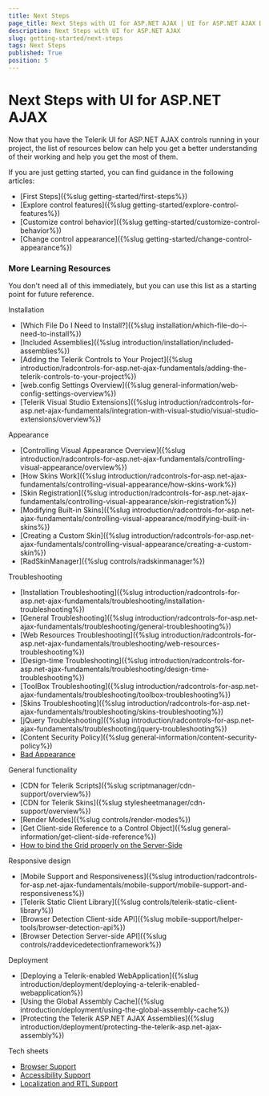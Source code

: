 ```yaml
---
title: Next Steps
page_title: Next Steps with UI for ASP.NET AJAX | UI for ASP.NET AJAX Documentation
description: Next Steps with UI for ASP.NET AJAX
slug: getting-started/next-steps
tags: Next Steps
published: True
position: 5
---
```


# Next Steps with UI for ASP.NET AJAX

Now that you have the Telerik UI for ASP.NET AJAX controls running in your project, the list of resources below can help you get a better understanding of their working and help you get the most of them.

If you are just getting started, you can find guidance in the following articles:

* [First Steps]({%slug getting-started/first-steps%})
* [Explore control features]({%slug getting-started/explore-control-features%})
* [Customize control behavior]({%slug getting-started/customize-control-behavior%})
* [Change control appearance]({%slug getting-started/change-control-appearance%})


### More Learning Resources

You don't need all of this immediately, but you can use this list as a starting point for future reference.


Installation
* [Which File Do I Need to Install?]({%slug installation/which-file-do-i-need-to-install%})
* [Included Assemblies]({%slug introduction/installation/included-assemblies%})
* [Adding the Telerik Controls to Your Project]({%slug introduction/radcontrols-for-asp.net-ajax-fundamentals/adding-the-telerik-controls-to-your-project%})
* [web.config Settings Overview]({%slug general-information/web-config-settings-overview%})
* [Telerik Visual Studio Extensions]({%slug introduction/radcontrols-for-asp.net-ajax-fundamentals/integration-with-visual-studio/visual-studio-extensions/overview%})

Appearance
* [Controlling Visual Appearance Overview]({%slug introduction/radcontrols-for-asp.net-ajax-fundamentals/controlling-visual-appearance/overview%})
* [How Skins Work]({%slug introduction/radcontrols-for-asp.net-ajax-fundamentals/controlling-visual-appearance/how-skins-work%})
* [Skin Registration]({%slug introduction/radcontrols-for-asp.net-ajax-fundamentals/controlling-visual-appearance/skin-registration%})
* [Modifying Built-in Skins]({%slug introduction/radcontrols-for-asp.net-ajax-fundamentals/controlling-visual-appearance/modifying-built-in-skins%})
* [Creating a Custom Skin]({%slug introduction/radcontrols-for-asp.net-ajax-fundamentals/controlling-visual-appearance/creating-a-custom-skin%})
* [RadSkinManager]({%slug controls/radskinmanager%})

Troubleshooting
* [Installation Troubleshooting]({%slug introduction/radcontrols-for-asp.net-ajax-fundamentals/troubleshooting/installation-troubleshooting%})
* [General Troubleshooting]({%slug introduction/radcontrols-for-asp.net-ajax-fundamentals/troubleshooting/general-troubleshooting%})
* [Web Resources Troubleshooting]({%slug introduction/radcontrols-for-asp.net-ajax-fundamentals/troubleshooting/web-resources-troubleshooting%})
* [Design-time Troubleshooting]({%slug introduction/radcontrols-for-asp.net-ajax-fundamentals/troubleshooting/design-time-troubleshooting%})
* [ToolBox Troubleshooting]({%slug introduction/radcontrols-for-asp.net-ajax-fundamentals/troubleshooting/toolbox-troubleshooting%})
* [Skins Troubleshooting]({%slug introduction/radcontrols-for-asp.net-ajax-fundamentals/troubleshooting/skins-troubleshooting%})
* [jQuery Troubleshooting]({%slug introduction/radcontrols-for-asp.net-ajax-fundamentals/troubleshooting/jquery-troubleshooting%})
* [Content Security Policy]({%slug general-information/content-security-policy%})
* [Bad Appearance](https://www.telerik.com/support/kb/aspnet-ajax/details/different-appearance-in-internet-explorer-on-local-and-production-servers)

General functionality
* [CDN for Telerik Scripts]({%slug scriptmanager/cdn-support/overview%})
* [CDN for Telerik Skins]({%slug stylesheetmanager/cdn-support/overview%})
* [Render Modes]({%slug controls/render-modes%})
* [Get Client-side Reference to a Control Object]({%slug general-information/get-client-side-reference%})
* [How to bind the Grid properly on the Server-Side](https://www.telerik.com/support/kb/aspnet-ajax/grid/details/how-to-bind-radgrid-properly-on-server-side)

Responsive design
* [Mobile Support and Responsiveness]({%slug introduction/radcontrols-for-asp.net-ajax-fundamentals/mobile-support/mobile-support-and-responsiveness%})
* [Telerik Static Client Library]({%slug controls/telerik-static-client-library%})
* [Browser Detection Client-side API]({%slug mobile-support/helper-tools/browser-detection-api%})
* [Browser Detection Server-side API]({%slug controls/raddevicedetectionframework%})

Deployment
* [Deploying a Telerik-enabled WebApplication]({%slug introduction/deployment/deploying-a-telerik-enabled-webapplication%})
* [Using the Global Assembly Cache]({%slug introduction/deployment/using-the-global-assembly-cache%})
* [Protecting the Telerik ASP.NET AJAX Assemblies]({%slug introduction/deployment/protecting-the-telerik-asp.net-ajax-assembly%})

Tech sheets
* [Browser Support](https://www.telerik.com/aspnet-ajax/tech-sheets/browser-support)
* [Accessibility Support](https://www.telerik.com/aspnet-ajax/tech-sheets/accessibility-support)
* [Localization and RTL Support](https://www.telerik.com/aspnet-ajax/tech-sheets/localization-and-right-to-left-support)

